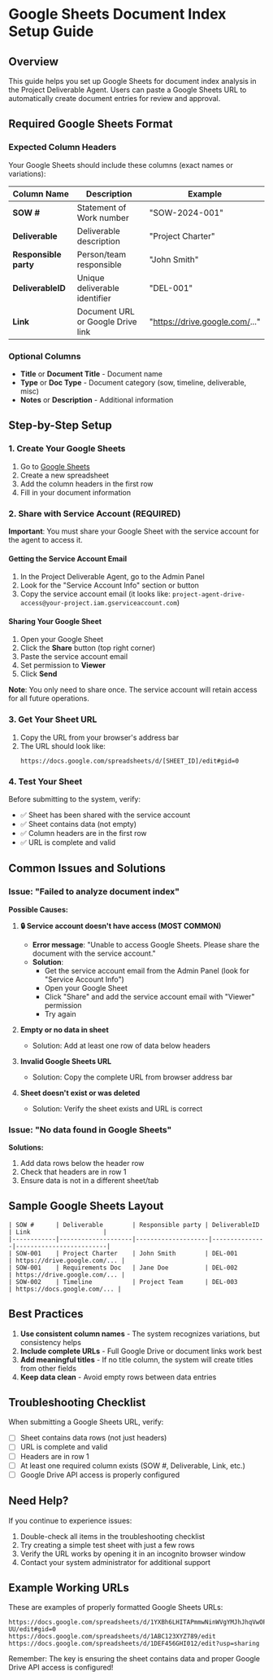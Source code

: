 # Google Sheets Document Index Setup Guide

## Overview
This guide helps you set up Google Sheets for document index analysis in the Project Deliverable Agent. Users can paste a Google Sheets URL to automatically create document entries for review and approval.

## Required Google Sheets Format

### Expected Column Headers
Your Google Sheets should include these columns (exact names or variations):

| Column Name | Description | Example |
|-------------|-------------|---------|
| **SOW #** | Statement of Work number | "SOW-2024-001" |
| **Deliverable** | Deliverable description | "Project Charter" |
| **Responsible party** | Person/team responsible | "John Smith" |
| **DeliverableID** | Unique deliverable identifier | "DEL-001" |
| **Link** | Document URL or Google Drive link | "https://drive.google.com/..." |

### Optional Columns
- **Title** or **Document Title** - Document name
- **Type** or **Doc Type** - Document category (sow, timeline, deliverable, misc)
- **Notes** or **Description** - Additional information

## Step-by-Step Setup

### 1. Create Your Google Sheets
1. Go to [Google Sheets](https://sheets.google.com)
2. Create a new spreadsheet
3. Add the column headers in the first row
4. Fill in your document information

### 2. Share with Service Account (REQUIRED)

**Important**: You must share your Google Sheet with the service account for the agent to access it.

#### Getting the Service Account Email
1. In the Project Deliverable Agent, go to the Admin Panel
2. Look for the "Service Account Info" section or button
3. Copy the service account email (it looks like: `project-agent-drive-access@your-project.iam.gserviceaccount.com`)

#### Sharing Your Google Sheet
1. Open your Google Sheet
2. Click the **Share** button (top right corner)
3. Paste the service account email
4. Set permission to **Viewer**
5. Click **Send**

**Note**: You only need to share once. The service account will retain access for all future operations.

### 3. Get Your Sheet URL
1. Copy the URL from your browser's address bar
2. The URL should look like:
   ```
   https://docs.google.com/spreadsheets/d/[SHEET_ID]/edit#gid=0
   ```

### 4. Test Your Sheet
Before submitting to the system, verify:
- ✅ Sheet has been shared with the service account
- ✅ Sheet contains data (not empty)
- ✅ Column headers are in the first row
- ✅ URL is complete and valid

## Common Issues and Solutions

### Issue: "Failed to analyze document index"
**Possible Causes:**

1. **🔒 Service account doesn't have access (MOST COMMON)**
   - **Error message**: "Unable to access Google Sheets. Please share the document with the service account."
   - **Solution**: 
     - Get the service account email from the Admin Panel (look for "Service Account Info")
     - Open your Google Sheet
     - Click "Share" and add the service account email with "Viewer" permission
     - Try again
   
2. **Empty or no data in sheet**
   - Solution: Add at least one row of data below headers
   
3. **Invalid Google Sheets URL**
   - Solution: Copy the complete URL from browser address bar
   
4. **Sheet doesn't exist or was deleted**
   - Solution: Verify the sheet exists and URL is correct

### Issue: "No data found in Google Sheets"
**Solutions:**
1. Add data rows below the header row
2. Check that headers are in row 1
3. Ensure data is not in a different sheet/tab

## Sample Google Sheets Layout

```
| SOW #      | Deliverable        | Responsible party | DeliverableID | Link                    |
|------------|--------------------|--------------------|---------------|-------------------------|
| SOW-001    | Project Charter    | John Smith        | DEL-001       | https://drive.google.com/... |
| SOW-001    | Requirements Doc   | Jane Doe          | DEL-002       | https://drive.google.com/... |
| SOW-002    | Timeline           | Project Team      | DEL-003       | https://docs.google.com/... |
```

## Best Practices

1. **Use consistent column names** - The system recognizes variations, but consistency helps
2. **Include complete URLs** - Full Google Drive or document links work best
3. **Add meaningful titles** - If no title column, the system will create titles from other fields
4. **Keep data clean** - Avoid empty rows between data entries

## Troubleshooting Checklist

When submitting a Google Sheets URL, verify:
- [ ] Sheet contains data rows (not just headers)
- [ ] URL is complete and valid
- [ ] Headers are in row 1
- [ ] At least one required column exists (SOW #, Deliverable, Link, etc.)
- [ ] Google Drive API access is properly configured

## Need Help?

If you continue to experience issues:
1. Double-check all items in the troubleshooting checklist
2. Try creating a simple test sheet with just a few rows
3. Verify the URL works by opening it in an incognito browser window
4. Contact your system administrator for additional support

## Example Working URLs

These are examples of properly formatted Google Sheets URLs:
```
https://docs.google.com/spreadsheets/d/1YXBh6LHITAPmmwNinWVgYMJhJhqVwOPQj3T0h2PI-UU/edit#gid=0
https://docs.google.com/spreadsheets/d/1ABC123XYZ789/edit
https://docs.google.com/spreadsheets/d/1DEF456GHI012/edit?usp=sharing
```

Remember: The key is ensuring the sheet contains data and proper Google Drive API access is configured!
